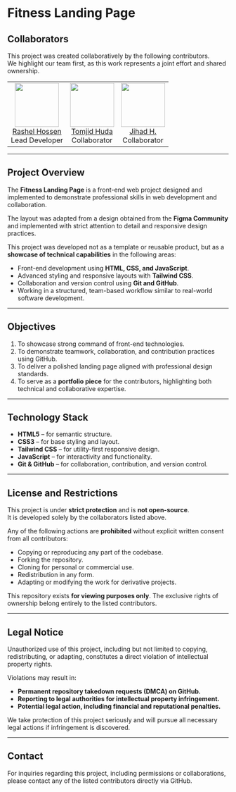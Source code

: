 # Fitness Landing Page

## Collaborators

This project was created collaboratively by the following contributors.  
We highlight our team first, as this work represents a joint effort and shared ownership.

<table>
  <tr>
    <td align="center">
      <img src="https://avatars.githubusercontent.com/u/196165151?v=4" width="100" /><br>
      <a href="https://github.com/codebyrashel">Rashel Hossen</a><br>
      Lead Developer
    </td>
    <td align="center">
      <img src="https://avatars.githubusercontent.com/u/94817887?v=4" width="100" /><br>
      <a href="https://github.com/TOMJID">Tomjid Huda</a><br>
      Collaborator
    </td>
    <td align="center">
      <img src="https://media.licdn.com/dms/image/v2/D5603AQFUMvh0IFZTWA/profile-displayphoto-scale_200_200/B56ZkOSNYvHcAc-/0/1756881279311?e=1759968000&v=beta&t=YE48ZdZpcHRL8o-_VQrvFJRUMjW9hGyNC5Y2XT6mJ3k" width="100" /><br>
      <a href="https://github.com/zoyan120dev">Jihad H.</a><br>
      Collaborator
    </td>
  </tr>
</table>

---

## Project Overview

The **Fitness Landing Page** is a front-end web project designed and implemented to demonstrate professional skills in web development and collaboration. 

The layout was adapted from a design obtained from the **Figma Community** and implemented with strict attention to detail and responsive design practices.

This project was developed not as a template or reusable product, but as a **showcase of technical capabilities** in the following areas:

- Front-end development using **HTML, CSS, and JavaScript**.  
- Advanced styling and responsive layouts with **Tailwind CSS**.  
- Collaboration and version control using **Git and GitHub**.  
- Working in a structured, team-based workflow similar to real-world software development.

---

## Objectives

1. To showcase strong command of front-end technologies.  
2. To demonstrate teamwork, collaboration, and contribution practices using GitHub.  
3. To deliver a polished landing page aligned with professional design standards.  
4. To serve as a **portfolio piece** for the contributors, highlighting both technical and collaborative expertise.  

---

## Technology Stack

- **HTML5** – for semantic structure.  
- **CSS3** – for base styling and layout.  
- **Tailwind CSS** – for utility-first responsive design.  
- **JavaScript** – for interactivity and functionality.  
- **Git & GitHub** – for collaboration, contribution, and version control.  

---

## License and Restrictions

This project is under **strict protection** and is **not open-source**.  
It is developed solely by the collaborators listed above.  

Any of the following actions are **prohibited** without explicit written consent from all contributors:  

- Copying or reproducing any part of the codebase.  
- Forking the repository.  
- Cloning for personal or commercial use.  
- Redistribution in any form.  
- Adapting or modifying the work for derivative projects.  

This repository exists **for viewing purposes only**. The exclusive rights of ownership belong entirely to the listed contributors.

---

## Legal Notice

Unauthorized use of this project, including but not limited to copying, redistributing, or adapting, constitutes a direct violation of intellectual property rights.  

Violations may result in:  

- **Permanent repository takedown requests (DMCA) on GitHub.**  
- **Reporting to legal authorities for intellectual property infringement.**  
- **Potential legal action, including financial and reputational penalties.**  

We take protection of this project seriously and will pursue all necessary legal actions if infringement is discovered.

---

## Contact

For inquiries regarding this project, including permissions or collaborations, please contact any of the listed contributors directly via GitHub.
